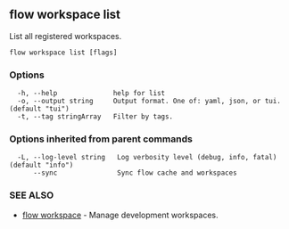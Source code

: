 ## flow workspace list

List all registered workspaces.

```
flow workspace list [flags]
```

### Options

```
  -h, --help              help for list
  -o, --output string     Output format. One of: yaml, json, or tui. (default "tui")
  -t, --tag stringArray   Filter by tags.
```

### Options inherited from parent commands

```
  -L, --log-level string   Log verbosity level (debug, info, fatal) (default "info")
      --sync               Sync flow cache and workspaces
```

### SEE ALSO

* [flow workspace](flow_workspace.md)	 - Manage development workspaces.

